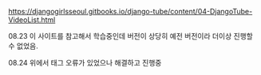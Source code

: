 https://djangogirlsseoul.gitbooks.io/django-tube/content/04-DjangoTube-VideoList.html

08.23 이 사이트를 참고해서 학습중인데 버전이 상당히 예전 버전이라 더이상 진행할 수 없었음. 

08.24 위에서 태그 오류가 있었으나 해결하고 진행중